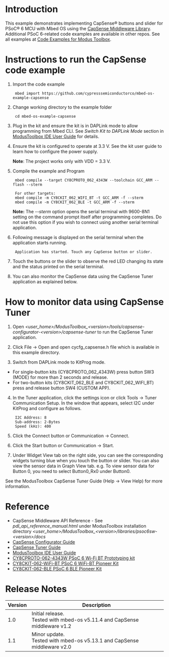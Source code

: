 # Introduction
This example demonstrates implementing CapSense® buttons and slider for PSoC® 6 MCU with Mbed OS using the [CapSense Middleware Library](https://github.com/cypresssemiconductorco/capsense). Additional PSoC 6-related code examples are available in other repos. See all examples at [Code Examples for Modus Toolbox](https://github.com/cypresssemiconductorco/Code-Examples-for-ModusToolbox-Software).

# Instructions to run the CapSense code example

1. Import the code example

        mbed import https://github.com/cypresssemiconductorco/mbed-os-example-capsense

2. Change working directory to the example folder  
   
        cd mbed-os-example-capsense

3. Plug in the kit and ensure the kit is in DAPLink mode to allow programming from Mbed CLI. See *Switch Kit to DAPLink Mode* section in [ModusToolbox IDE User Guide](https://www.cypress.com/ModusToolboxUserGuide) for details. 

4. Ensure the kit is configured to operate at 3.3 V. See the kit user guide to learn how to configure the power supply. 

    **Note**: The project works only with VDD = 3.3 V. 

5. Compile the example and Program

        mbed compile --target CY8CPROTO_062_4343W --toolchain GCC_ARM --flash --sterm
        
        For other targets:
        mbed compile -m CY8CKIT_062_WIFI_BT -t GCC_ARM -f --sterm
        mbed compile -m CY8CKIT_062_BLE -t GCC_ARM -f --sterm

    **Note:** The *--sterm* option opens the serial terminal with 9600-8N1 setting on the command prompt itself after programming completes. Do not use this option if you wish to connect using another serial terminal application.

6. Following message is displayed on the serial terminal when the application starts running.

        Application has started. Touch any CapSense button or slider.

7. Touch the buttons or the slider to observe the red LED changing its state and the status printed on the serial terminal. 

8. You can also monitor the CapSense data using the CapSense Tuner application as explained below.

# How to monitor data using CapSense Tuner

1. Open *\<user_home>/ModusToolbox_\<version>/tools/capsense-configurator-\<version>/capsense-tuner* to run the CapSense Tuner application. 

2. Click File -> Open and open cycfg_capsense.h file which is available in this example directory. 

3. Switch from DAPLink mode to KitProg mode. 

- For single-button kits (CY8CPROTO_062_4343W) press button SW3 (MODE) for more than 2 seconds and release.
- For two-button kits (CY8CKIT_062_BLE and CY8CKIT_062_WIFI_BT) press and release button SW4 (CUSTOM APP).

4. In the Tuner application, click the settings icon or click Tools -> Tuner Communication Setup. In the window that appears, select I2C under KitProg and configure as follows. 

        I2C Address: 8
        Sub-address: 2-Bytes
        Speed (kHz): 400

5. Click the Connect button or Communication -> Connect.

6. Click the Start button or Communication -> Start.

7. Under Widget View tab on the right side, you can see the corresponding widgets turning blue when you touch the button or slider. You can also view the sensor data in Graph View tab. e.g. To view sensor data for Button 0, you need to select Button0_Rx0 under Button0. 

See the ModusToolbox CapSense Tuner Guide (Help -> View Help) for more information. 

# Reference

- CapSense Middleware API Reference - See *pdl_api_reference_manual.html* under ModusToolbox installation directory *\<user_home>/ModusToolbox_\<version>/libraries/psoc6sw-\<version>/docs*
- [CapSense Configurator Guide](https://www.cypress.com/ModusToolboxCapSenseConfig)
- [CapSense Tuner Guide](https://www.cypress.com/ModusToolboxCapSenseTuner)
- [ModusToolbox IDE User Guide](https://www.cypress.com/ModusToolboxUserGuide)
- [CY8CPROTO-062-4343W PSoC 6 Wi-Fi BT Prototyping kit](http://www.cypress.com/documentation/development-kitsboards/cy8cproto-063-4343w)
- [CY8CKIT-062-WiFi-BT PSoC 6 WiFi-BT Pioneer Kit](http://www.cypress.com/documentation/development-kitsboards/psoc-6-wifi-bt-pioneer-kit)
- [CY8CKIT-062-BLE PSoC 6 BLE Pioneer Kit](http://www.cypress.com/documentation/development-kitsboards/psoc-6-ble-pioneer-kit)

# Release Notes

| Version | Description                                                  |
| ------- | ------------------------------------------------------------ |
| 1.0     | Initial release.<br>Tested with mbed-os v5.11.4 and CapSense middleware  v1.2 |
| 1.1     | Minor update. <br>Tested with mbed-os v5.13.1 and CapSense middleware  v2.0 |

